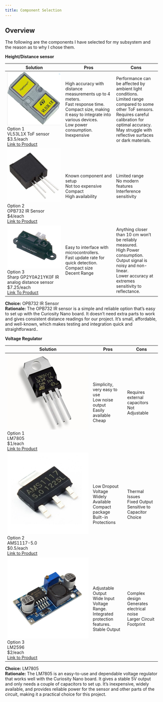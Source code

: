 ```yaml
---
title: Component Selection
---
```


## Overview

The following are the components I have selected for my subsystem and the reason as to why I chose them.

**Height/Distance sensor**

| Solution | Pros  | Cons |
| ----- | ----- | ----- |
| **![](image1.png)** Option 1<br> VL53L1X ToF sensor <br> $3.5/each <br> [Link to Product](https://www.futureelectronics.com/p/semiconductors--analog--sensors--time-off-flight-sensors/vl53l1cxv0fy-1-stmicroelectronics-3100441) | High accuracy with distance measurements up to 4 meters. <br> Fast response time.<br> Compact size, making it easy to integrate into various devices.<br> Low power consumption.<br> Inexpensive | Performance can be affected by ambient light conditions.<br> Limited range compared to some other ToF sensors.<br> Requires careful calibration for optimal accuracy.<br> May struggle with reflective surfaces or dark materials. |
| **![](image2.jpg)** Option 2 <br> OPB732 IR Sensor<br> $4/each<br> [Link to Product](https://www.onlinecomponents.com/en/productdetail/optek-technology-tt-electronics/opb732-51290988.html?msclkid=839b99712d5c180a0780f070a541179a&utm_source=bing&utm_medium=cpc&utm_campaign=Bing%20-%20Pmax%20-%20US%20-%20Low&utm_term=2332201602016770&utm_content=Other&gclid=839b99712d5c180a0780f070a541179a&gclsrc=3p.ds&gad_source=7&gad_campaignid=23052854090) | Known component and setup <br> Not too expensive <br> Compact <br> High availability | Limited range <br> No modern features <br> Interference sensitivity |
| **![](image3.png)** Option 3 <br> Sharp GP2Y0A21YK0F IR analog distance sensor <br> $7.25/each <br> [Link To Product](https://www.jameco.com/z/GP2Y0A21YK0F-Sharp-Electronic-Components-Sharp-IR-Distance-Sensor-GP2Y0A21YK0F-_2150256.html?CID=digipart) | Easy to interface with microcontrollers.<br> Fast update rate for quick detection.<br> Compact size <br> Decent Range | Anything closer than 10 cm won’t be reliably measured. <br> High Power consumption. <br> Output signal is noisy and non-linear. <br>Lower accuracy at extremes <br> sensitivity to reflectance. | 

**Choice:** OPB732 IR Sensor  
**Rationale:** The OPB732 IR sensor is a simple and reliable option that’s easy to set up with the Curiosity Nano board. It doesn’t need extra parts to work and gives consistent distance readings for our project. It’s small, affordable, and well-known, which makes testing and integration quick and straightforward..

**Voltage Regulator** 

| Solution | Pros | Cons |
| ----- | ----- | ----- |
| **![](image4.jpg)** Option 1 <br> LM7805 <br> $1/each <br> [Link to Product](https://www.digikey.com/en/products/detail/texas-instruments/LM7805CT-NOPB/3901929) | Simplicity, very easy to use <br> Low noise output <br> Easily available <br> Cheap | Requires external capacitors <br> Not Adjustable  |
| **![](image5.jpg)** Option 2 <br> AMS1117-5.0 <br> $0.5/each <br> [Link to Product](https://www.digikey.com/en/products/detail/evvo/AMS1117-5-0/24370130) | Low Dropout Voltage <br> Widely Available <br> Compact package <br> Built-in Protections | Thermal Issues <br> Fixed Output <br> Sensitive to Capacitor Choice |
| **![](image6.jpg)** Option 3 <br> LM2596 <br> $2/each <br> [Link to Product](https://www.ti.com/lit/ds/symlink/lm2596.pdf) | Adjustable Output <br> Wide Input Voltage Range.<br> Integrated protection features.<br> Stable Output | Complex design <br> Generates electrical noise<br> Larger Circuit Footprint   |

**Choice:** LM7805  
**Rationale:** The LM7805 is an easy-to-use and dependable voltage regulator that works well with the Curiosity Nano board. It gives a stable 5V output and only needs a couple of capacitors to set up. It’s inexpensive, widely available, and provides reliable power for the sensor and other parts of the circuit, making it a practical choice for this project.

